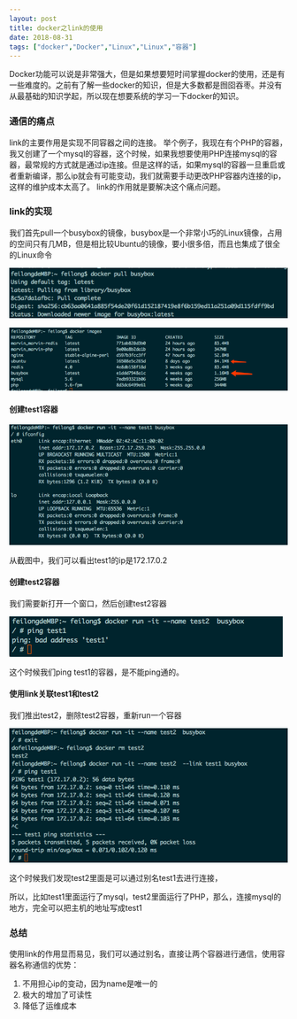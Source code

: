 ```yaml
---
layout: post
title: docker之link的使用
date: 2018-08-31
tags: ["docker","Docker","Linux","Linux","容器"]
---
```


Docker功能可以说是非常强大，但是如果想要短时间掌握docker的使用，还是有一些难度的。之前有了解一些docker的知识，但是大多数都是囫囵吞枣。并没有从最基础的知识学起，所以现在想要系统的学习一下docker的知识。

### 通信的痛点

link的主要作用是实现不同容器之间的连接。
举个例子，我现在有个PHP的容器，我又创建了一个mysql的容器，这个时候，如果我想要使用PHP连接mysql的容器，最常规的方式就是通过ip连接。但是这样的话，如果mysql的容器一旦重启或者重新编译，那么ip就会有可能变动，我们就需要手动更改PHP容器内连接的ip，这样的维护成本太高了。
link的作用就是要解决这个痛点问题。

### link的实现

我们首先pull一个busybox的镜像，busybox是一个非常小巧的Linux镜像，占用的空间只有几MB，但是相比较Ubuntu的镜像，要小很多倍，而且也集成了很全的Linux命令

![](pull-busybox.png)

![](busyboxandubuntu.png)

#### 创建test1容器

![](test1.png)

从截图中，我们可以看出test1的ip是172.17.0.2

#### 创建test2容器

我们需要新打开一个窗口，然后创建test2容器

![](test2.png)

这个时候我们ping test1的容器，是不能ping通的。

#### 使用link关联test1和test2

我们推出test2，删除test2容器，重新run一个容器

![](test22.png)

这个时候我们发现test2里面是可以通过别名test1去进行连接，

所以，比如test1里面运行了mysql，test2里面运行了PHP，那么，连接mysql的地方，完全可以把主机的地址写成test1

### 总结

使用link的作用显而易见，我们可以通过别名，直接让两个容器进行通信，使用容器名称通信的优势：

1.  不用担心ip的变动，因为name是唯一的
2.  极大的增加了可读性
3.  降低了运维成本
